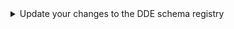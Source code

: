 <details>
  <summary>Update your changes to the DDE schema registry</summary>
  
  <details>
    <summary>Fork the Bioschemas_DDE repo</summary>

  - The repository that hosts the actual JSONLD files that are updated into the DDE is: https://github.com/BioSchemas/bioschemas-dde
  - The repository also includes a GitHub actions script to automatically merge JSONLD files from the specifications repo as long as they’re included in the table of classes for import
  </details>
  
  <details>
    <summary>Update the appropriate file in **your fork of Bioschemas_DDE repository**</summary>

  - In YOUR fork of the Bioschemas_DDE repository, edit the appropriate list file:
    - If this new specification is a draft type, add a record of it to the `draft_type_list.txt` (ie. the file equivalent to this in YOUR repo)
    - If this new specification is a draft profile, add a record of it to the `draft_profile_list.txt`
    - If you are updating an existing draft specification to a new version, find the record in the appropriate file and update it
    - Note, these files are all tab-delimited text files
    <details>
      <summary>About released specifications</summary>
      
    - You should NOT be unilaterally updating any of the release files (as there is an additional approval process); however, if the approval process has been completed, the appropriate files are:
      - `type_list.txt` for **released** type specifications
      - `profile_list.txt` for **released** profile specifications
    </details>  
   </details>
    
   <details>
     <summary>Test your fork of the Bioschemas_DDE repository</summary>
   
   - Save/push your changes to your fork of the Bioschemas_DDE repo this will trigger a GitHub action script to update the appropriate merged JSONLD file (which gets ingested into the DDE)
   - Once the GitHub actions completes, wait 2-3 minutes for GitHub’s internal cache to update
   - Test the GitHub actions generated json in DDE
     - Using the url for the corresponding JSONLD file in YOUR fork of the repo, load your JSONLD into the DDE Schema playground viewer
   </details>
   
   <details>
     <summary>Push your changes from your fork to the Bioschemas_DDE repository</summary>
     
   - If it works well, push your changes from your fork to the Bioschemas_DDE repo
     - Note that you may need to force the push, or to re-follow the previous steps in the main repo in order to make the changes
   - This will trigger the GitHub actions in the Bioschemas_DDE repo causing an update
   - The changes in the JSONLD files in the Bioschemas_DDE repo are automatically updated to the DDE on a **scheduled basis**, so you might not see the change in the DDE immediately. However, you can (and should have already) previewed how it is expected to look in the DDE.
   </details>
  
</details>

